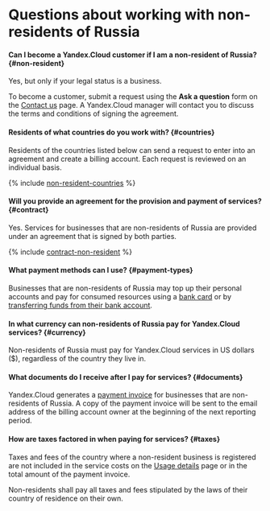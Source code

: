 # Questions about working with non-residents of Russia

#### Can I become a Yandex.Cloud customer if I am a non-resident of Russia? {#non-resident}

Yes, but only if your legal status is a business.

To become a customer, submit a request using the **Ask a question** form on the [Contact us](https://cloud.yandex.com/support) page. A Yandex.Cloud manager will contact you to discuss the terms and conditions of signing the agreement.

#### Residents of what countries do you work with? {#countries}

Residents of the countries listed below can send a request to enter into an agreement and create a billing account. Each request is reviewed on an individual basis.

{% include [non-resident-countries](../_includes/non-resident-countries.md) %}

#### Will you provide an agreement for the provision and payment of services? {#contract}

Yes. Services for businesses that are non-residents of Russia are provided under an agreement that is signed by both parties.

{% include [contract-non-resident](../_includes/contract-non-resident.md) %}

#### What payment methods can I use? {#payment-types}

Businesses that are non-residents of Russia may top up their personal accounts and pay for consumed resources using a [bank card](../payment/payment-methods-card-business.md) or by [transferring funds from their bank account](../payment/payment-methods-business.md).

#### In what currency can non-residents of Russia pay for Yandex.Cloud services? {#currency}

Non-residents of Russia must pay for Yandex.Cloud services in US dollars ($), regardless of the country they live in.

#### What documents do I receive after I pay for services? {#documents}

Yandex.Cloud generates a [payment invoice](../concepts/bill.md) for businesses that are non-residents of Russia. A copy of the payment invoice will be sent to the email address of the billing account owner at the beginning of the next reporting period.

#### How are taxes factored in when paying for services? {#taxes}

Taxes and fees of the country where a non-resident business is registered are not included in the service costs on the [Usage details](../operations/check-charges.md) page or in the total amount of the payment invoice.

Non-residents shall pay all taxes and fees stipulated by the laws of their country of residence on their own.

